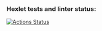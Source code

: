 ### Hexlet tests and linter status:
[![Actions Status](https://github.com/maslievV/java-project-61/actions/workflows/hexlet-check.yml/badge.svg)](https://github.com/maslievV/java-project-61/actions)